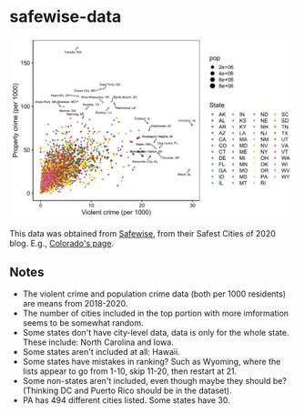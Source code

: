 # safewise-data

![text](image.png)

This data was obtained from [Safewise](https://www.safewise.com), from their Safest Cities of 2020 blog. E.g., [Colorado's page](https://www.safewise.com/blog/safest-cities-colorado/).

## Notes

- The violent crime and population crime data (both per 1000 residents) are means from 2018-2020.
- The number of cities included in the top portion with more imformation seems to be somewhat random.
- Some states don't have city-level data, data is only for the whole state. These include: North Carolina and Iowa.
- Some states aren't included at all: Hawaii.
- Some states have mistakes in ranking? Such as Wyoming, where the lists appear to go from 1-10, skip 11-20, then restart at 21.
- Some non-states aren't included, even though maybe they should be? (Thinking DC and Puerto Rico should be in the dataset).
- PA has 494 different cities listed. Some states have 30.
